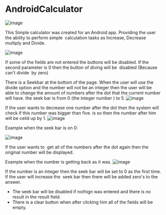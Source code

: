 # AndroidCalculator
![image](https://user-images.githubusercontent.com/71960259/140609906-3d683dea-a5ab-4890-9344-49fba2ab13b0.png)

This Simple calculator was created for an Android app.
Providing the user the ability to perform simple  calculation tasks as Increase, Decrease multiply and Divide.

![image](https://user-images.githubusercontent.com/71960259/140609915-8077359d-fbea-4de2-b0e7-2fce46325138.png)


If some of the fields are not entered the buttons will be disabled.
If the second parameter is 0 then the button of diving will be  disabled (Because can't divide  by zero) 

There is a Seekbar at the bottom of the page. When the user will use the divide option and the number will not be an integer then the user will be able 
to change the amount of numbers after the dot that the current number will have. the seek bar is from 0 (the integer number ) to 5.
![image](https://user-images.githubusercontent.com/71960259/140609975-29b23ad4-2c49-412d-a980-e2002dd36b59.png)

If the user wants to decrease one number after the dot then the system will check if this number was bigger than five. is so then the number after him will be ceild up by 1.
![image](https://user-images.githubusercontent.com/71960259/140609968-4044902a-8811-4bc9-8fa6-8406c3165611.png)

Example when the seek bar is on 0:

![image](https://user-images.githubusercontent.com/71960259/140609986-0653ac77-9153-476c-9715-da9002d3f07b.png)


If the user wants to  get all of the numbers after the dot again then the original number will be displayed.

Example when the number is getting back as it was.
![image](https://user-images.githubusercontent.com/71960259/140609994-77cf92c1-5e52-44fe-96f4-d09866a192cf.png)

If the number is an integer then the seek bar will be set to 0 as the first time. If the user will increase the  seek bar then there will be added zero's to the answer.
* The seek bar will be disabled if nothign was entered and there is no result in the result field.
* There is a clear button when after clicking him all of the fields will be empty.
